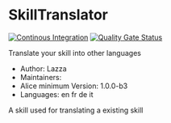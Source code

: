 # SkillTranslator

[![Continous Integration](https://gitlab.com/project-alice-assistant/skills/skill_SkillTranslator/badges/master/pipeline.svg)](https://gitlab.com/project-alice-assistant/skills/skill_SkillTranslator/pipelines/latest) [![Quality Gate Status](https://sonarcloud.io/api/project_badges/measure?project=project-alice-assistant_skill_SkillTranslator&metric=alert_status)](https://sonarcloud.io/dashboard?id=project-alice-assistant_skill_SkillTranslator)

Translate your skill into other languages

- Author: Lazza
- Maintainers: 
- Alice minimum Version: 1.0.0-b3
- Languages:
    en
    fr
    de
    it

A skill used for translating a existing skill
